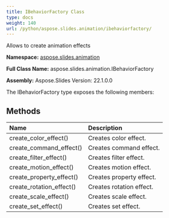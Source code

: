 ```yaml
---
title: IBehaviorFactory Class
type: docs
weight: 140
url: /python/aspose.slides.animation/ibehaviorfactory/
---
```


Allows to create animation effects

**Namespace:** [aspose.slides.animation](/python/aspose.slides.animation/)

**Full Class Name:** aspose.slides.animation.IBehaviorFactory

**Assembly:**  Aspose.Slides Version: 22.1.0.0

The IBehaviorFactory type exposes the following members:
## **Methods**
|**Name**|**Description**|
| :- | :- |
|create_color_effect()|Creates color effect.|
|create_command_effect()|Creates command effect.|
|create_filter_effect()|Creates filter effect.|
|create_motion_effect()|Creates motion effect.|
|create_property_effect()|Creates property effect.|
|create_rotation_effect()|Creates rotation effect.|
|create_scale_effect()|Creates scale effect.|
|create_set_effect()|Creates set effect.|
